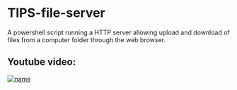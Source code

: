 # TIPS-file-server
A powershell script running a HTTP server allowing upload and download of files from a computer folder through the web browser.



## Youtube video:
[![name](https://img.youtube.com/vi/bBFsg7RrCVE/maxresdefault.jpg)](https://youtu.be/bBFsg7RrCVE)
